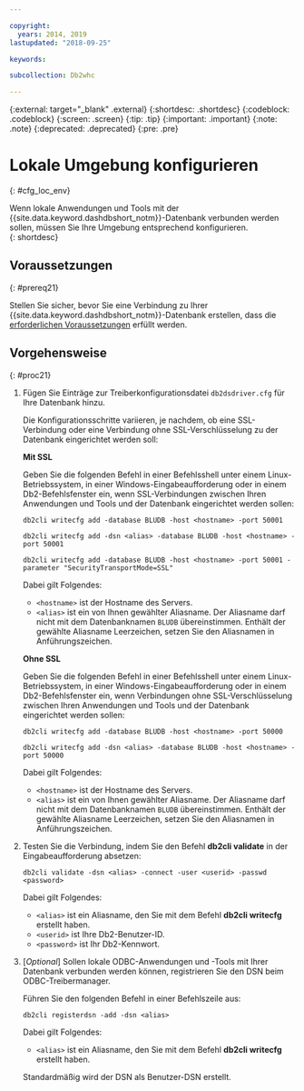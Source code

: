 ```yaml
---

copyright:
  years: 2014, 2019
lastupdated: "2018-09-25"

keywords:

subcollection: Db2whc

---
```


<!-- Attribute definitions --> 
{:external: target="_blank" .external}
{:shortdesc: .shortdesc}
{:codeblock: .codeblock}
{:screen: .screen}
{:tip: .tip}
{:important: .important}
{:note: .note}
{:deprecated: .deprecated}
{:pre: .pre}

# Lokale Umgebung konfigurieren
{: #cfg_loc_env}

Wenn lokale Anwendungen und Tools mit der {{site.data.keyword.dashdbshort_notm}}-Datenbank verbunden werden sollen, müssen Sie Ihre Umgebung entsprechend konfigurieren.  
{: shortdesc}

## Voraussetzungen
{: #prereq21}

Stellen Sie sicher, bevor Sie eine Verbindung zu Ihrer {{site.data.keyword.dashdbshort_notm}}-Datenbank erstellen, dass die [erforderlichen Voraussetzungen](/docs/services/Db2whc/connecting?topic=Db2whc-connect_ov#prereqs) erfüllt werden.

<!-- 1. Install the Db2 driver package for your operating system.

   - [Installing on Windows](install_win.html)
   - [Installing on Linux or PowerLinux](install_linux.html)
   - [Installing on Mac OS X](install_mac.html)
2. Decide whether or not you will be using Secure Sockets Layer (SSL) to connect to your database.
3. Collect database details and connect credentials, including the host name of your server, and your database user ID and password. -->

## Vorgehensweise
{: #proc21}

1. Fügen Sie Einträge zur Treiberkonfigurationsdatei `db2dsdriver.cfg` für Ihre Datenbank hinzu.

   Die Konfigurationsschritte variieren, je nachdem, ob eine SSL-Verbindung oder eine Verbindung ohne SSL-Verschlüsselung zu der Datenbank eingerichtet werden soll:

   **Mit SSL**

   Geben Sie die folgenden Befehl in einer Befehlsshell unter einem Linux-Betriebssystem, in einer Windows-Eingabeaufforderung oder in einem Db2-Befehlsfenster ein, wenn SSL-Verbindungen zwischen Ihren Anwendungen und Tools und der Datenbank eingerichtet werden sollen: 

   `db2cli writecfg add -database BLUDB -host <hostname> -port 50001`

   `db2cli writecfg add -dsn <alias> -database BLUDB -host <hostname> -port 50001`

   `db2cli writecfg add -database BLUDB -host <hostname> -port 50001 -parameter "SecurityTransportMode=SSL"`

    Dabei gilt Folgendes:

   - `<hostname>` ist der Hostname des Servers.
   - `<alias>` ist ein von Ihnen gewählter Aliasname. Der Aliasname darf nicht mit dem Datenbanknamen `BLUDB` übereinstimmen. Enthält der gewählte Aliasname Leerzeichen, setzen Sie den Aliasnamen in Anführungszeichen.

   **Ohne SSL**

   Geben Sie die folgenden Befehl in einer Befehlsshell unter einem Linux-Betriebssystem, in einer Windows-Eingabeaufforderung oder in einem Db2-Befehlsfenster ein, wenn Verbindungen ohne SSL-Verschlüsselung zwischen Ihren Anwendungen und Tools und der Datenbank eingerichtet werden sollen: 

   `db2cli writecfg add -database BLUDB -host <hostname> -port 50000`

   `db2cli writecfg add -dsn <alias> -database BLUDB -host <hostname> -port 50000`

    Dabei gilt Folgendes:

   - `<hostname>` ist der Hostname des Servers.
   - `<alias>` ist ein von Ihnen gewählter Aliasname. Der Aliasname darf nicht mit dem Datenbanknamen `BLUDB` übereinstimmen. Enthält der gewählte Aliasname Leerzeichen, setzen Sie den Aliasnamen in Anführungszeichen.

2. Testen Sie die Verbindung, indem Sie den Befehl **db2cli validate** in der Eingabeaufforderung absetzen:

   `db2cli validate -dsn <alias> -connect -user <userid> -passwd <password>`

   Dabei gilt Folgendes: 
   
   - `<alias>` ist ein Aliasname, den Sie mit dem Befehl **db2cli writecfg** erstellt haben.
   - `<userid>` ist Ihre Db2-Benutzer-ID.
   - `<password>` ist Ihr Db2-Kennwort.

3. [*Optional*] Sollen lokale ODBC-Anwendungen und -Tools mit Ihrer Datenbank verbunden werden können, registrieren Sie den DSN beim ODBC-Treibermanager.
 
   Führen Sie den folgenden Befehl in einer Befehlszeile aus: 

   `db2cli registerdsn -add -dsn <alias>`

   Dabei gilt Folgendes: 

   - `<alias>` ist ein Aliasname, den Sie mit dem Befehl **db2cli writecfg** erstellt haben.

   Standardmäßig wird der DSN als Benutzer-DSN erstellt.

